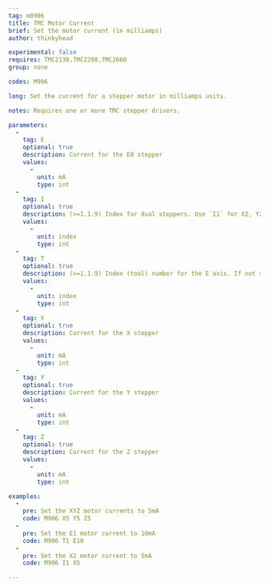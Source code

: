 ```yaml
---
tag: m0906
title: TMC Motor Current
brief: Set the motor current (in milliamps)
author: thinkyhead

experimental: false
requires: TMC2130,TMC2208,TMC2660
group: none

codes: M906

long: Set the current for a stepper motor in milliamps units.

notes: Requires one or more TMC stepper drivers.

parameters:
  -
    tag: E
    optional: true
    description: Current for the E0 stepper
    values:
      -
        unit: mA
        type: int
  -
    tag: I
    optional: true
    description: (>=1.1.9) Index for dual steppers. Use `I1` for X2, Y2, and/or Z2.
    values:
      -
        unit: index
        type: int
  -
    tag: T
    optional: true
    description: (>=1.1.9) Index (tool) number for the E axis. If not specified, the E0 extruder.
    values:
      -
        unit: index
        type: int
  -
    tag: X
    optional: true
    description: Current for the X stepper
    values:
      -
        unit: mA
        type: int
  -
    tag: Y
    optional: true
    description: Current for the Y stepper
    values:
      -
        unit: mA
        type: int
  -
    tag: Z
    optional: true
    description: Current for the Z stepper
    values:
      -
        unit: mA
        type: int

examples:
  -
    pre: Set the XYZ motor currents to 5mA
    code: M906 X5 Y5 Z5
  -
    pre: Set the E1 motor current to 10mA
    code: M906 T1 E10
  -
    pre: Set the X2 motor current to 5mA
    code: M906 I1 X5

---
```


